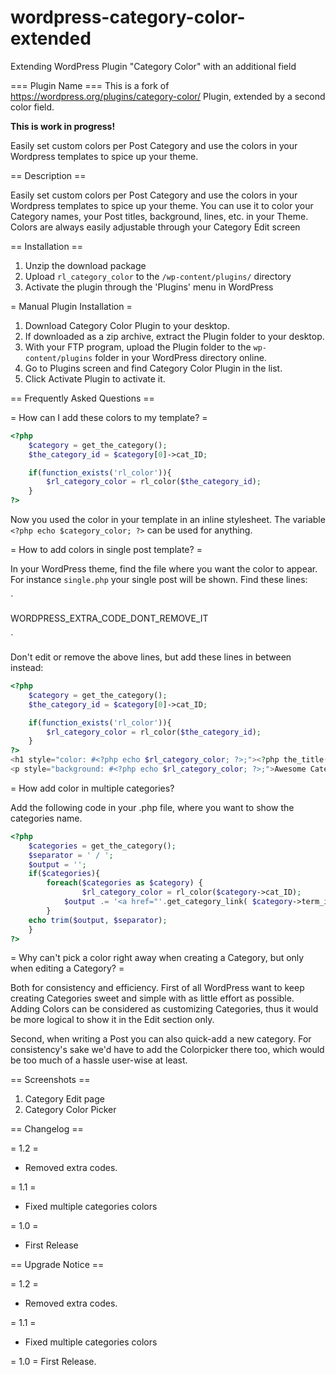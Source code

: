 # wordpress-category-color-extended
Extending WordPress Plugin "Category Color" with an additional field


=== Plugin Name ===
This is a fork of https://wordpress.org/plugins/category-color/ Plugin, extended by a second color field.

**This is work in progress!**

Easily set custom colors per Post Category and use the colors in your Wordpress templates to spice up your theme.

== Description ==

Easily set custom colors per Post Category and use the colors in your Wordpress templates to spice up your theme. You can use it to color your Category names, your Post titles, background, lines, etc. in your Theme. Colors are always easily adjustable through your Category Edit screen

== Installation ==

1. Unzip the download package
2. Upload `rl_category_color` to the `/wp-content/plugins/` directory
3. Activate the plugin through the 'Plugins' menu in WordPress

= Manual Plugin Installation =
1. Download Category Color Plugin to your desktop.
2. If downloaded as a zip archive, extract the Plugin folder to your desktop.
3. With your FTP program, upload the Plugin folder to the `wp-content/plugins` folder in your WordPress directory online.
4. Go to Plugins screen and find Category Color Plugin in the list.
5. Click Activate Plugin to activate it.

== Frequently Asked Questions ==

= How can I add these colors to my template? =

```php
<?php
    $category = get_the_category();
    $the_category_id = $category[0]->cat_ID;

    if(function_exists('rl_color')){
        $rl_category_color = rl_color($the_category_id);
    }
?>
```

Now you used the color in your template in an inline stylesheet. The variable `<?php echo $category_color; ?>` can be used for anything.

= How to add colors in single post template? =

In your WordPress theme, find the file where you want the color to appear. For instance `single.php` your single post will be shown. Find these lines:

`<?php if (have_posts()) :  ?>
<?php while (have_posts()) : the_post(); ?>

WORDPRESS_EXTRA_CODE_DONT_REMOVE_IT

<?php endwhile; ?>
<?php endif; ?>`

Don't edit or remove the above lines, but add these lines in between instead:

```php
<?php
    $category = get_the_category();
    $the_category_id = $category[0]->cat_ID;

    if(function_exists('rl_color')){
        $rl_category_color = rl_color($the_category_id);
    }
?>
<h1 style="color: #<?php echo $rl_category_color; ?>;"><?php the_title(); ?></h1>
<p style="background: #<?php echo $rl_category_color; ?>;">Awesome Category Color!</p>
```

= How add color in multiple categories?

Add the following code in your .php file, where you want to show the categories name.

```php
<?php
    $categories = get_the_category();
    $separator = ' / ';
    $output = '';
    if($categories){
        foreach($categories as $category) {
                $rl_category_color = rl_color($category->cat_ID);
            $output .= '<a href="'.get_category_link( $category->term_id ).'" style="color:'.$rl_category_color.';">'.$category->cat_name.'</a>'.$separator;
        }
    echo trim($output, $separator);
    }
?>
```

= Why can't pick a color right away when creating a Category, but only when editing a Category? =

Both for consistency and efficiency. First of all WordPress want to keep creating Categories sweet and simple with as little effort as possible. Adding Colors can be considered as customizing Categories, thus it would be more logical to show it in the Edit section only.

Second, when writing a Post you can also quick-add a new category. For consistency's sake we'd have to add the Colorpicker there too, which would be too much of a hassle user-wise at least.


== Screenshots ==

1. Category Edit page
2. Category Color Picker

== Changelog ==

= 1.2 =
* Removed extra codes.

= 1.1 =
* Fixed multiple categories colors

= 1.0 =
* First Release

== Upgrade Notice ==

= 1.2 =
* Removed extra codes.

= 1.1 =
* Fixed multiple categories colors

= 1.0 =
First Release.
